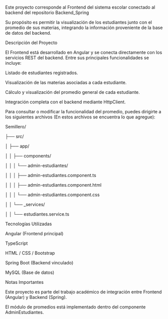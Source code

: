 Este proyecto corresponde al Frontend del sistema escolar conectado al backend del repositorio Backend_Spring


Su propósito es permitir la visualización de los estudiantes junto con el promedio de sus materias, integrando la información proveniente de la base de datos del backend.

Descripción del Proyecto

El Frontend está desarrollado en Angular y se conecta directamente con los servicios REST del backend.
Entre sus principales funcionalidades se incluye:

Listado de estudiantes registrados.

Visualización de las materias asociadas a cada estudiante.

Cálculo y visualización del promedio general de cada estudiante.

Integración completa con el backend mediante HttpClient.

Para consultar o modificar la funcionalidad del promedio, puedes dirigirte a los siguientes archivos (En estos archivos se encuentra lo que agregue):

Semillero/

├── src/

│   ├── app/

│   │   ├── components/

│   │   │   └── admin-estudiantes/

│   │   │       ├── admin-estudiantes.component.ts

│   │   │       ├── admin-estudiantes.component.html

│   │   │       └── admin-estudiantes.component.css

│   │   └── _services/

│   │       └── estudiantes.service.ts



Tecnologías Utilizadas

Angular (Frontend principal)

TypeScript

HTML / CSS / Bootstrap

Spring Boot (Backend vinculado)

MySQL (Base de datos)


Notas Importantes

Este proyecto es parte del trabajo académico de integración entre Frontend (Angular) y Backend (Spring).

El módulo de promedios está implementado dentro del componente AdminEstudiantes.
